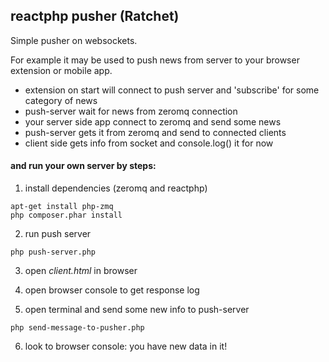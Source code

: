 ## reactphp pusher (Ratchet)

Simple pusher on websockets.

For example it may be used to push news from server to your browser extension or mobile app.

- extension on start will connect to push server and 'subscribe' for some category of news
- push-server wait for news from zeromq connection
- your server side app connect to zeromq and send some news
- push-server gets it from zeromq and send to connected clients
- client side gets info from socket and console.log() it for now

#### and run your own server by steps:

1. install dependencies (zeromq and reactphp)

```
apt-get install php-zmq
php composer.phar install
```

2. run push server

`php push-server.php`

3. open _client.html_ in browser

4. open browser console to get response log

5. open terminal and send some new info to push-server

`php send-message-to-pusher.php`

6. look to browser console: you have new data in it!